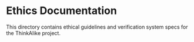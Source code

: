 # Ethics Documentation

This directory contains ethical guidelines and verification system specs for the ThinkAlike project.

